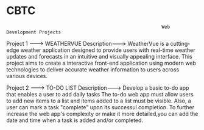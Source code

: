 # CBTC
                                                             Web Development Projects 



Project 1 ---> WEATHERVUE
Description---> WeatherVue is a cutting-edge weather application designed to provide users with real-time weather updates and forecasts in an intuitive and visually appealing interface. This project aims to create a interactive front-end application using modern web technologies to deliver accurate weather information to users across various devices.

Project 2 ---> TO-DO LIST
Description---> Develop a basic to-do app that enables a user to add daily tasks The to-do web app must allow users to add new items to a list and items added to a list must be visible. Also, a user can mark a task "complete" upon its successul completion. To further increase the web app's complexity or make it more detailed,you can add the date and time when a task is added and/or completed.
